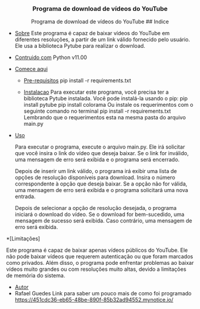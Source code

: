<br/>
<p align="center">
  <h3 align="center">Programa de download de vídeos do YouTube</h3>
  <p align="center">
    Programa de download de vídeos do YouTube
## Indice

* [Sobre](#about-the-project)
  Este programa é capaz de baixar vídeos do YouTube em diferentes resoluções, a partir de um link válido fornecido pelo usuário. Ele usa a biblioteca Pytube para realizar o download.
* [Contruido com](#built-with)
Python v11.00
* [Comece aqui](#getting-started)
  * [Pre-requisitos](#prerequisites)
   pip install -r requirements.txt
  
  * [Instalacao](#installation)
    Para executar este programa, você precisa ter a biblioteca Pytube instalada. Você pode instalá-la usando o pip:
    pip install pytube
    pip install colorama
    Ou instale os requerimentos com o seguinte comando no terminal
    pip install -r requirements.txt
    Lembrando que o requerimentos esta na mesma pasta do arquivo main.py

* [Uso](#usage)

  Para executar o programa, execute o arquivo main.py. Ele irá solicitar que você insira o link do vídeo que deseja baixar. Se o link for inválido, uma mensagem de erro será exibida e o programa será encerrado.

  Depois de inserir um link válido, o programa irá exibir uma lista de opções de resolução disponíveis para download. Insira o número correspondente à opção que deseja baixar. Se a opção não for válida, uma mensagem de erro será exibida e o programa solicitará uma nova entrada.

  Depois de selecionar a opção de resolução desejada, o programa iniciará o download do vídeo. Se o download for bem-sucedido, uma mensagem de sucesso será exibida. Caso contrário, uma mensagem de erro será exibida.

*[Limitações]

  Este programa é capaz de baixar apenas vídeos públicos do YouTube. Ele não pode baixar vídeos que requerem autenticação ou que foram marcados como privados. Além disso, o programa pode enfrentar problemas ao baixar vídeos muito grandes ou com resoluções muito altas, devido a limitações de memória do sistema.

* [Autor](#authors)
* Rafael Guedes
Link para saber um pouco mais de como foi programado
https://451cdc36-eb65-48be-890f-85b32ad94552.mynotice.io/




